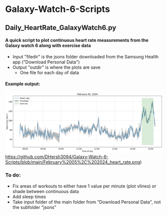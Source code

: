 # Galaxy-Watch-6-Scripts

## Daily_HeartRate_GalaxyWatch6.py
#### A quick script to plot continuous heart rate measurements from the Galaxy watch 6 along with exercise data
- Input "filedir" is the jsons folder downloaded from the Samsung Health app ("Download Personal Data")
- Output "outdir" is where the plots are save
    - One file for each day of data

#### Example output:
![Example plot](https://github.com/DHersh3094/Galaxy-Watch-6-Scripts/blob/main/February%2005%2C%202024_heart_rate.png)https://github.com/DHersh3094/Galaxy-Watch-6-Scripts/blob/main/February%2005%2C%202024_heart_rate.png)

### To do:
- Fix areas of workouts to either have 1 value per minute (plot vlines) or shade between continuous data
- Add sleep times
- Take input folder of the main folder from "Download Personal Data", not the subfolder "jsons"

